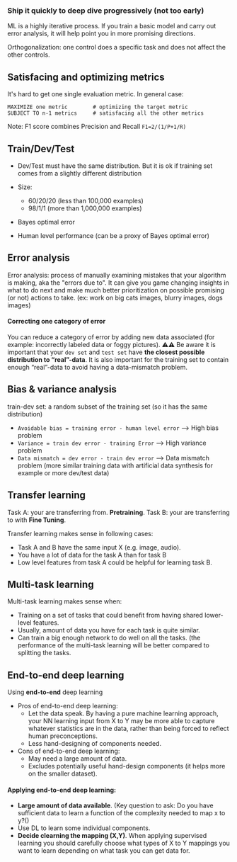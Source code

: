 

### Ship it quickly to deep dive progressively (not too early)
ML is a highly iterative process. If you train a basic model and carry out error analysis, it will help point you in more promising directions.

Orthogonalization: one control does a specific task and does not affect the other controls.

## Satisfacing and optimizing metrics
It's hard to get one single evaluation metric.
In general case:
```
MAXIMIZE one metric        # optimizing the target metric
SUBJECT TO n-1 metrics     # satisfacing all the other metrics
```

Note: F1 score combines Precision and Recall `F1=2/(1/P+1/R)`
## Train/Dev/Test
- Dev/Test must have the same distribution. But it is ok if training set comes from a slightly different distribution
- Size:
  - 60/20/20 (less than 100,000 examples)
  - 98/1/1 (more than 1,000,000 examples)

- Bayes optimal error
- Human level performance (can be a proxy of Bayes optimal error)


## Error analysis

Error analysis: process of manually examining mistakes that your algorithm is making, aka the "errors due to". It can give you game changing insights in what to do next and make much better prioritization on possible promising (or not) actions to take. (ex: work on big cats images, blurry images, dogs images)

#### Correcting one category of error
You can reduce a category of error by adding new data associated (for example: incorrectly labeled data or foggy pictures).
⚠️⚠️ Be aware it is important that your `dev set` and `test set` have **the closest possible distribution to “real”-data**. It is also important for the training set to contain enough “real”-data to avoid having a data-mismatch problem.

## Bias & variance analysis
train-dev set: a random subset of the training set (so it has the same distribution)

- `Avoidable bias = training error - human level error`  --> High bias problem
- `Variance = train dev error - training Error`  --> High variance problem
- `Data mismatch = dev error - train dev error`  --> Data mismatch problem (more similar training data with artificial data synthesis for example or more dev/test data)

## Transfer learning
Task A: your are transferring from. **Pretraining**.
Task B: your are transferring to with **Fine Tuning**.

Transfer learning makes sense in following cases:
- Task A and B have the same input X (e.g. image, audio).
- You have a lot of data for the task A than for task B
- Low level features from task A could be helpful for learning task B.

## Multi-task learning
Multi-task learning makes sense when:
- Training on a set of tasks that could benefit from having shared lower-level features.
- Usually, amount of data you have for each task is quite similar.
- Can train a big enough network to do well on all the tasks. (the performance of the multi-task learning will be better compared to splitting the tasks.

## End-to-end deep learning
Using **end-to-end** deep learning
  - Pros of end-to-end deep learning:
    - Let the data speak. By having a pure machine learning approach, your NN learning input from X to Y may be more able to capture whatever statistics are in the data, rather than being forced to reflect human preconceptions.
    - Less hand-designing of components needed.
  - Cons of end-to-end deep learning:
    - May need a large amount of data.
    - Excludes potentially useful hand-design components (it helps more on the smaller dataset).

#### Applying end-to-end deep learning:
  - **Large amount of data available**. (Key question to ask: Do you have sufficient data to learn a function of the complexity needed to map x to y?()
  - Use DL to learn some individual components.
  - **Decide clearning the mapping (X,Y)**. When applying supervised learning you should carefully choose what types of X to Y mappings you want to learn depending on what task you can get data for.
